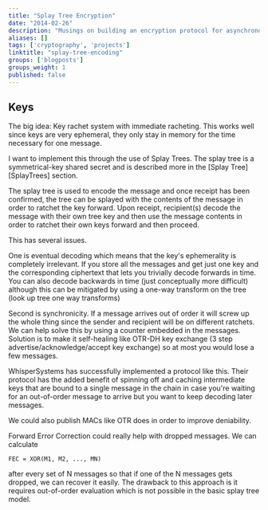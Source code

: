 ```yaml
---
title: "Splay Tree Encryption"
date: "2014-02-26"
description: "Musings on building an encryption protocol for asynchronous messaging using splay trees."
aliases: []
tags: ['cryptography', 'projects']
linktitle: "splay-tree-encoding"
groups: ['blogposts']
groups_weight: 1
published: false
---
```


Keys
-----------

The big idea: Key rachet system with immediate racheting. This works well since keys are very ephemeral, they only stay in memory for the time necessary for one message.

I want to implement this through the use of Splay Trees. The splay tree is a symmetrical-key shared secret and is described more in the [Splay Tree][SplayTrees] section.

The splay tree is used to encode the message and once receipt has been confirmed, the tree can be splayed with the contents of the message in order to ratchet the key forward. Upon receipt, recipient(s) decode the message with their own tree key and then use the message contents in order to ratchet their own keys forward and then proceed.

This has several issues.

One is eventual decoding which means that the key's ephemerality is completely irrelevant. If you store all the messages and get just one key and the corresponding ciphertext that lets you trivially decode forwards in time. You can also decode backwards in time (just conceptually more difficult) although this can be mitigated by using a one-way transform on the tree (look up tree one way transforms)

Second is synchronicity. If a message arrives out of order it will screw up the whole thing since the sender and recipient will be on different ratchets. We can help solve this by using a counter embedded in the messages. Solution is to make it self-healing like OTR-DH key exchange (3 step advertise/acknowledge/accept key exchange) so at most you would lose a few messages.

WhisperSystems has successfully implemented a protocol like this. Their protocol has the added benefit of spinning off and caching intermediate keys that are bound to a single message in the chain in case you're waiting for an out-of-order message to arrive but you want to keep decoding later messages.

We could also publish MACs like OTR does in order to improve deniability.

Forward Error Correction could really help with dropped messages. We can calculate

```FEC = XOR(M1, M2, ..., MN)```

after every set of N messages so that if one of the N messages gets dropped, we can recover it easily. The drawback to this approach is it requires out-of-order evaluation which is not possible in the basic splay tree model.
